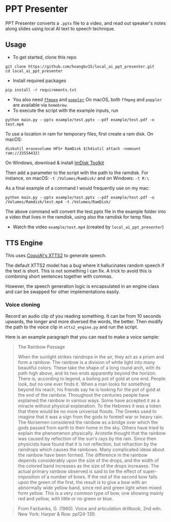 # PPT Presenter

PPT Presenter converts a `.pptx` file to a video, and read out speaker's notes along slides using local AI text to speech technique.

## Usage

* To get started, clone this repo
```
git clone https://github.com/hoangbv15/local_ai_ppt_presenter.git
cd local_ai_ppt_presenter
```
* Install required packages
```
pip install -r requirements.txt
```
* You also need [`ffmpeg`](https://github.com/adaptlearning/adapt_authoring/wiki/Installing-FFmpeg) and [`poppler`](https://poppler.freedesktop.org/)
On macOS, both `ffmpeg` and `poppler` are available via `homebrew`.
* To execute the script with the example inputs, run
```
python main.py --pptx example/test.pptx --pdf example/test.pdf -o test.mp4
```
To use a location in ram for temporary files, first create a ram disk.
On macOS:
```
diskutil erasevolume HFS+ RamDisk $(hdiutil attach -nomount ram://33554432)
```
On Windows, download & install [ImDisk Toolkit](https://sourceforge.net/projects/imdisk-toolkit/)

Then add a parameter to the script with the path to the ramdisk. 
For instance, on macOS: `-t /Volumes/RamDisk/` and on Windows: `-t R:\`

As a final example of a command I would frequently use on my mac:
```
python main.py --pptx example/test.pptx --pdf example/test.pdf -o /Volumes/Ramdisk/test.mp4 -t /Volumes/RamDisk/
```
The above command will convert the test.pptx file in the example folder into a video that lives in the ramdisk, using also the ramdisk for temp files.

* Watch the video `example/test.mp4` (created by `local_ai_ppt_presenter`)

## TTS Engine
This uses [CoquiAI's XTTS2](https://github.com/coqui-ai/TTS) to generate speech.

The default XTTS2 model has a bug where it hallucinates random speech if the text is short. This is not something I can fix. A trick to avoid this is combining short sentences together with commas.

However, the speech generation logic is encapsulated in an engine class and can be swapped for other implementations easily.

### Voice cloning
Record an audio clip of you reading something. It can be from 10 seconds upwards, the longer and more diversed the words, the better. Then modify the path to the voice clip in `xtts2_engine.py` and run the script.

Here is an example paragraph that you can read to make a voice sample:

> The Rainbow Passage
>
> When the sunlight strikes raindrops in the air, they act as a prism and form a rainbow. The rainbow is a division of white light into many beautiful colors. These take the shape of a long round arch, with its path high above, and its two ends apparently beyond the horizon. There is, according to legend, a boiling pot of gold at one end. People look, but no one ever finds it. When a man looks for something beyond his reach, his friends say he is looking for the pot of gold at the end of the rainbow. Throughout the centuries people have explained the rainbow in various ways. Some have accepted it as a miracle without physical explanation. To the Hebrews it was a token that there would be no more universal floods. The Greeks used to imagine that it was a sign from the gods to foretell war or heavy rain. The Norsemen considered the rainbow as a bridge over which the gods passed from earth to their home in the sky. Others have tried to explain the phenomenon physically. Aristotle thought that the rainbow was caused by reflection of the sun's rays by the rain. Since then physicists have found that it is not reflection, but refraction by the raindrops which causes the rainbows. Many complicated ideas about the rainbow have been formed. The difference in the rainbow depends considerably upon the size of the drops, and the width of the colored band increases as the size of the drops increases. The actual primary rainbow observed is said to be the effect of super-imposition of a number of bows. If the red of the second bow falls upon the green of the first, the result is to give a bow with an abnormally wide yellow band, since red and green light when mixed form yellow. This is a very common type of bow, one showing mainly red and yellow, with little or no green or blue.

> From Fairbanks, G. (1960). Voice and articulation drillbook, 2nd edn. New York: Harper & Row. pp124-139.
